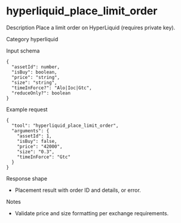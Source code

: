# hyperliquid_place_limit_order

Description
Place a limit order on HyperLiquid (requires private key).

Category
hyperliquid

Input schema

```
{
  "assetId": number,
  "isBuy": boolean,
  "price": "string",
  "size": "string",
  "timeInForce?": "Alo|Ioc|Gtc",
  "reduceOnly?": boolean
}
```

Example request

```
{
  "tool": "hyperliquid_place_limit_order",
  "arguments": {
    "assetId": 1,
    "isBuy": false,
    "price": "42000",
    "size": "0.3",
    "timeInForce": "Gtc"
  }
}
```

Response shape

- Placement result with order ID and details, or error.

Notes

- Validate price and size formatting per exchange requirements.
